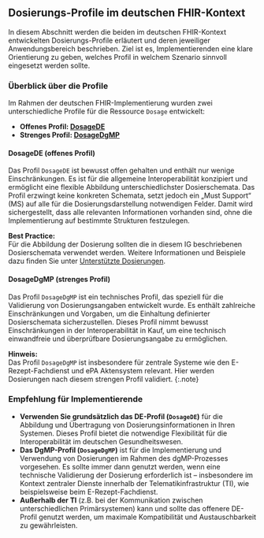 ## Dosierungs-Profile im deutschen FHIR-Kontext

In diesem Abschnitt werden die beiden im deutschen FHIR-Kontext entwickelten Dosierungs-Profile erläutert und deren jeweiliger Anwendungsbereich beschrieben. Ziel ist es, Implementierenden eine klare Orientierung zu geben, welches Profil in welchem Szenario sinnvoll eingesetzt werden sollte.

### Überblick über die Profile

Im Rahmen der deutschen FHIR-Implementierung wurden zwei unterschiedliche Profile für die Ressource `Dosage` entwickelt:

- **Offenes Profil: [DosageDE](./StructureDefinition-DosageDE.html)**
- **Strenges Profil: [DosageDgMP](./StructureDefinition-DosageDgMP.html)**

#### DosageDE (offenes Profil)

Das Profil `DosageDE` ist bewusst offen gehalten und enthält nur wenige Einschränkungen. Es ist für die allgemeine Interoperabilität konzipiert und ermöglicht eine flexible Abbildung unterschiedlichster Dosierschemata. Das Profil erzwingt keine konkreten Schemata, setzt jedoch ein „Must Support“ (MS) auf alle für die Dosierungsdarstellung notwendigen Felder. Damit wird sichergestellt, dass alle relevanten Informationen vorhanden sind, ohne die Implementierung auf bestimmte Strukturen festzulegen.

**Best Practice:**  
Für die Abbildung der Dosierung sollten die in diesem IG beschriebenen Dosierschemata verwendet werden. Weitere Informationen und Beispiele dazu finden Sie unter [Unterstützte Dosierungen](./dosage-index.html#unterst%C3%BCtzte-dosierungen).

#### DosageDgMP (strenges Profil)

Das Profil `DosageDgMP` ist ein technisches Profil, das speziell für die Validierung von Dosierungsangaben entwickelt wurde. Es enthält zahlreiche Einschränkungen und Vorgaben, um die Einhaltung definierter Dosierschemata sicherzustellen. Dieses Profil nimmt bewusst Einschränkungen in der Interoperabilität in Kauf, um eine technisch einwandfreie und überprüfbare Dosierungsangabe zu ermöglichen.

**Hinweis:**  
Das Profil `DosageDgMP` ist insbesondere für zentrale Systeme wie den E-Rezept-Fachdienst und ePA Aktensystem relevant. Hier werden Dosierungen nach diesem strengen Profil validiert.
{:.note}

### Empfehlung für Implementierende

- **Verwenden Sie grundsätzlich das DE-Profil (`DosageDE`)** für die Abbildung und Übertragung von Dosierungsinformationen in Ihren Systemen. Dieses Profil bietet die notwendige Flexibilität für die Interoperabilität im deutschen Gesundheitswesen.
- **Das DgMP-Profil (`DosageDgMP`)** ist für die Implementierung und Verwendung von Dosierungen im Rahmen des dgMP-Prozesses vorgesehen. Es sollte immer dann genutzt werden, wenn eine technische Validierung der Dosierung erforderlich ist – insbesondere im Kontext zentraler Dienste innerhalb der Telematikinfrastruktur (TI), wie beispielsweise beim E-Rezept-Fachdienst.
- **Außerhalb der TI** (z.B. bei der Kommunikation zwischen unterschiedlichen Primärsystemen) kann und sollte das offenere DE-Profil genutzt werden, um maximale Kompatibilität und Austauschbarkeit zu gewährleisten.
